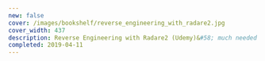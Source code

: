 ```yaml
---
new: false
cover: /images/bookshelf/reverse_engineering_with_radare2.jpg
cover_width: 437
description: Reverse Engineering with Radare2 (Udemy)&#58; much needed introduction to Radare2; it has a hands-on approach, which gives a good overview.
completed: 2019-04-11
---
```

